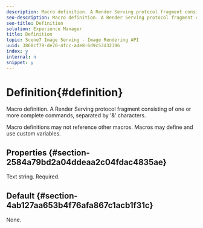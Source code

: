 ```yaml
---
description: Macro definition. A Render Serving protocol fragment consisting of one or more complete commands, separated by '&' characters.
seo-description: Macro definition. A Render Serving protocol fragment consisting of one or more complete commands, separated by '&' characters.
seo-title: Definition
solution: Experience Manager
title: Definition
topic: Scene7 Image Serving - Image Rendering API
uuid: 3860cf79-de70-4fcc-a4e8-6d9c53d32396
index: y
internal: n
snippet: y
---
```


# Definition{#definition}

Macro definition. A Render Serving protocol fragment consisting of one or more complete commands, separated by '&' characters.

 Macro definitions may not reference other macros. Macros may define and use custom variables.

## Properties {#section-2584a79bd2a04ddeaa2c04fdac4835ae}

Text string. Required.

## Default {#section-4ab127aa653b4f76afa867c1acb1f31c}

None. 
